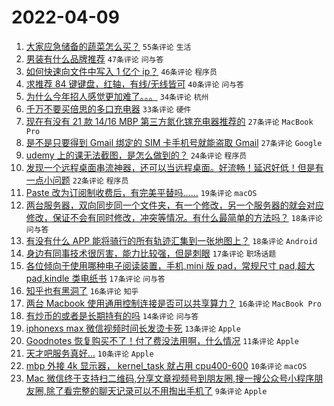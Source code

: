 # 2022-04-09

1. [大家应急储备的蔬菜怎么买？](https://www.v2ex.com/t/845870) `55条评论` `生活`
1. [男装有什么品牌推荐](https://www.v2ex.com/t/845848) `47条评论` `问与答`
1. [如何快速向文件中写入 1 亿个 ip？](https://www.v2ex.com/t/845892) `46条评论` `程序员`
1. [求推荐 84 键键盘，红轴，有线/无线皆可](https://www.v2ex.com/t/845859) `40条评论` `问与答`
1. [为什么今年招人感觉更加难了。。。](https://www.v2ex.com/t/845847) `34条评论` `杭州`
1. [千万不要买倍思的多口充电器](https://www.v2ex.com/t/845887) `33条评论` `硬件`
1. [现在有没有 21 款 14/16 MBP 第三方氮化镓充电器推荐的](https://www.v2ex.com/t/845841) `27条评论` `MacBook Pro`
1. [是不是只要得到 Gmail 绑定的 SIM 卡手机号就能盗取 Gmail](https://www.v2ex.com/t/845834) `27条评论` `Google`
1. [udemy 上的课无法截图，是怎么做到的？](https://www.v2ex.com/t/845840) `24条评论` `程序员`
1. [发现一个远程桌面串流神器，还可以当远程桌面。好流畅！延迟好低！但是有一点小问题](https://www.v2ex.com/t/845934) `22条评论` `程序员`
1. [Paste 改为订阅制收费后，有完美平替吗……](https://www.v2ex.com/t/845889) `19条评论` `macOS`
1. [两台服务器，双向同步同一个文件夹，有一个修改，另一个服务器的就会对应修改，保证不会有同时修改，冲突等情况。有什么最简单的方法吗？](https://www.v2ex.com/t/845873) `18条评论` `问与答`
1. [有没有什么 APP 能将骑行的所有轨迹汇集到一张地图上？](https://www.v2ex.com/t/845856) `18条评论` `Android`
1. [身边有同事技术很厉害，能力比较强，但是刺眼](https://www.v2ex.com/t/845931) `17条评论` `职场话题`
1. [各位倾向于使用哪种电子阅读装置，手机,mini 版 pad，常规尺寸 pad,超大 pad,kindle 类电纸书](https://www.v2ex.com/t/845913) `17条评论` `问与答`
1. [知乎也有黑洞了](https://www.v2ex.com/t/845930) `16条评论` `知乎`
1. [两台 Macbook 使用通用控制连接是否可以共享算力？](https://www.v2ex.com/t/845850) `16条评论` `MacBook Pro`
1. [有炒币的或者是长期持有的吗](https://www.v2ex.com/t/845835) `14条评论` `问与答`
1. [iphonexs max 微信视频时间长发烫卡死](https://www.v2ex.com/t/845912) `13条评论` `Apple`
1. [Goodnotes 恢复购买不了！付了费没法用啊，什么情况](https://www.v2ex.com/t/845837) `11条评论` `Apple`
1. [天才吧服务真好…](https://www.v2ex.com/t/845919) `10条评论` `Apple`
1. [mbp 外接 4k 显示器， kernel_task 就占用 cpu400-600](https://www.v2ex.com/t/845851) `10条评论` `macOS`
1. [Mac 微信终于支持扫二维码,分享文章视频号到朋友圈,搜一搜公众号小程序朋友圈,除了看完整的聊天记录可以不用掏出手机了](https://www.v2ex.com/t/845878) `9条评论` `Apple`
